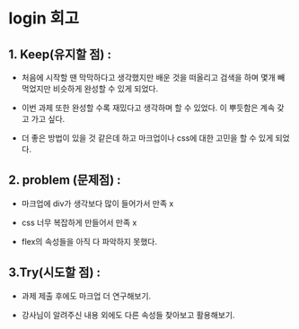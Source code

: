 # login 회고

## 1. Keep(유지할 점) :

- 처음에 시작할 땐 막막하다고 생각했지만 배운 것을 떠올리고 검색을 하며 몇개 빼먹었지만 비슷하게 완성할 수 있게 되었다.

- 이번 과제 또한 완성할 수록 재밌다고 생각하며 할 수 있었다. 이 뿌듯함은 계속 갖고 가고 싶다.

- 더 좋은 방법이 있을 것 같은데 하고 마크업이나 css에 대한 고민을 할 수 있게 되었다.

## 2. problem (문제점) :

- 마크업에 div가 생각보다 많이 들어가서 만족 x

- css 너무 복잡하게 만들어서 만족 x

- flex의 속성들을 아직 다 파악하지 못했다.

## 3.Try(시도할 점) :

- 과제 제출 후에도 마크업 더 연구해보기.

- 강사님이 알려주신 내용 외에도 다른 속성들 찾아보고 활용해보기.
